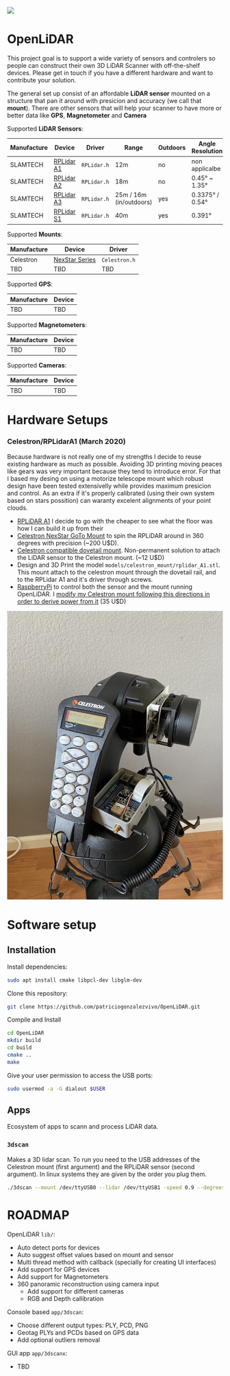![](images/00.gif)

# OpenLiDAR

This project goal is to support a wide variety of sensors and controlers so people can construct their own 3D LiDAR Scanner with off-the-shelf devices. 
Please get in touch if you have a different hardware and want to contribute your solution.

The general set up consist of an affordable **LiDAR sensor** mounted on a structure that pan it around with presicion and accuracy (we call that **mount**). There are other sensors that will help your scanner to have more or better data like **GPS**, **Magnetometer** and **Camera**  

Supported **LiDAR Sensors**:

| Manufacture | Device | Driver | Range | Outdoors | Angle Resolution |
| ------------- | ------------- | ------------- | ------------- | ------------- | ------------- |
| SLAMTECH      | [RPLidar A1](https://www.slamtec.com/en/Lidar/A1) | `RPLidar.h` | 12m | no | non applicalbe | 
| SLAMTECH      | [RPLidar A2](https://www.slamtec.com/en/Lidar/A2) | `RPLidar.h` | 18m | no | 0.45° ~ 1.35° |
| SLAMTECH      | [RPLidar A3](https://www.slamtec.com/en/Lidar/A3) | `RPLidar.h` | 25m / 16m (in/outdoors) | yes | 0.3375° / 0.54° |
| SLAMTECH      | [RPLidar S1](https://www.slamtec.com/en/Lidar/S1) | `RPLidar.h` | 40m | yes | 0.391° |

Supported **Mounts**: 

| Manufacture | Device | Driver | 
| ------------- | ------------- | ------------- | 
| Celestron     | [NexStar Series](https://www.ebay.com/itm/Celestron-Astro-Fi-Computerized-GoTo-Mount-Complete-Mount-NEW/402029171407?_trkparms=aid%3D111001%26algo%3DREC.SEED%26ao%3D1%26asc%3D20160811114145%26meid%3Dac0b70c81d164dd9bf6b6775530718f0%26pid%3D100667%26rk%3D2%26rkt%3D8%26mehot%3Dnone%26sd%3D303235523326%26itm%3D402029171407%26pmt%3D0%26noa%3D1%26pg%3D2334524&_trksid=p2334524.c100667.m2042) | `Celestron.h` |
| TBD           | TBD | TBD | 

Supported **GPS**:

| Manufacture | Device |
| ------------- | ------------- |
| TBD | TBD |

Supported **Magnetometers**:

| Manufacture | Device |
| ------------- | ------------- |
| TBD | TBD |

Supported **Cameras**:

| Manufacture | Device |
| ------------- | ------------- |
| TBD | TBD |


# Hardware Setups

### Celestron/RPLidarA1 (March 2020)

Because hardware is not really one of my strengths I decide to reuse existing hardware as much as possible. Avoiding 3D printing moving peaces like gears was very important because they tend to introduce error. For that I based my desing on using a motorize telescope mount which robust design have been tested extensivelly while provides maximum presicion and control. As an extra if it's properly calibrated (using their own system based on stars possition) can waranty excelent alignments of your point clouds.


* [RPLiDAR A1](https://www.dfrobot.com/search-RPLIDAR.html) I decide to go with the cheaper to see what the floor was how I can build it up from their
* [Celestron NexStar GoTo Mount](https://www.ebay.com/itm/Celestron-Astro-Fi-Computerized-GoTo-Mount-Complete-Mount-NEW/402029171407?_trkparms=aid%3D111001%26algo%3DREC.SEED%26ao%3D1%26asc%3D20160811114145%26meid%3Dac0b70c81d164dd9bf6b6775530718f0%26pid%3D100667%26rk%3D2%26rkt%3D8%26mehot%3Dnone%26sd%3D303235523326%26itm%3D402029171407%26pmt%3D0%26noa%3D1%26pg%3D2334524&_trksid=p2334524.c100667.m2042) to spin the RPLiDAR around in 360 degrees with precision (~200 U$D). 
* [Celestron compatible dovetail mount](https://www.amazon.com/gp/product/B07LGN4K6L/ref=ppx_yo_dt_b_asin_title_o02_s00?ie=UTF8&psc=1). Non-permanent solution to attach the LiDAR sensor to the Celestron mount. (~12 U$D)
* Design and 3D Print the model `models/celestron_mount/rplidar_A1.stl`. This mount attach to the celestron mount through the dovetail rail, and to the RPLidar A1 and it's driver through screws.
* [RaspberryPi](https://www.raspberrypi.org/products/raspberry-pi-4-model-b/) to control both the sensor and the mount running OpenLiDAR. I [modify my Celestron mount following this directions in order to derive power from it](https://hackaday.io/project/21088-raspberry-pi-driven-telescope-mount) (35 U$D)

![](images/IMG_0855.jpeg)


# Software setup 

## Installation

Install dependencies:

```bash
sudo apt install cmake libpcl-dev libglm-dev
```

Clone this repository:

```bash
git clone https://github.com/patriciogonzalezvivo/OpenLiDAR.git
```

Compile and Install

```bash
cd OpenLiDAR
mkdir build
cd build
cmake ..
make
```

Give your user permission to access the USB ports:

```bash
sudo usermod -a -G dialout $USER
```

## Apps

Ecosystem of apps to scann and process LiDAR data.

### `3dscan`

Makes a 3D lidar scan. To run you need to the USB addresses of the Celestron mount (first argument) and the RPLiDAR sensor (second argument). In linux systems they are given by the order you plug them. 

```bash
./3dscan --mount /dev/ttyUSB0 --lidar /dev/ttyUSB1 -speed 0.9 --degrees 180 --leaf 0.01 --normals --out point_cloud
```

# ROADMAP

OpenLiDAR `lib/`:

* Auto detect ports for devices
* Auto suggest offset values based on mount and sensor
* Multi thread method with callback (specially for creating UI interfaces)
* Add support for GPS devices
* Add support for Magnetometers
* 360 panoramic reconstruction using camera input
    * Add support for different cameras
    * RGB and Depth callibration 


Console based `app/3dscan`:

* Choose different output types: PLY, PCD, PNG
* Geotag PLYs and PCDs based on GPS data
* Add optional outliers removal


GUI app `app/3dscanx`:

* TBD

